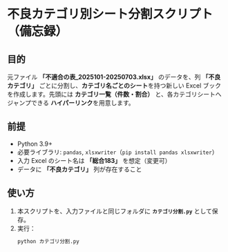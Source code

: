 # 不良カテゴリ別シート分割スクリプト（備忘録）

## 目的
元ファイル **「不適合の表_2025101-20250703.xlsx」** のデータを、列 **「不良カテゴリ」** ごとに分割し、**カテゴリ名ごとのシート**を持つ新しい Excel ブックを作成します。先頭には **カテゴリ一覧（件数・割合）** と、各カテゴリシートへジャンプできる **ハイパーリンク**を用意します。

## 前提
- Python 3.9+
- 必要ライブラリ: `pandas`, `xlsxwriter`（`pip install pandas xlsxwriter`）
- 入力 Excel のシート名は **「総合183」** を想定（変更可）
- データに **「不良カテゴリ」** 列が存在すること

## 使い方
1. 本スクリプトを、入力ファイルと同じフォルダに **`カテゴリ分割.py`** として保存。
2. 実行：
   ```bash
   python カテゴリ分割.py
